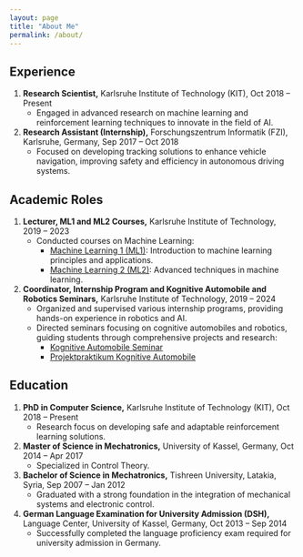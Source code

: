 ```yaml
---
layout: page
title: "About Me"
permalink: /about/
---
```


## Experience

1. **Research Scientist,** Karlsruhe Institute of Technology (KIT), Oct 2018 – Present
   - Engaged in advanced research on machine learning and reinforcement learning techniques to innovate in the field of AI.
2. **Research Assistant (Internship),** Forschungszentrum Informatik (FZI), Karlsruhe, Germany, Sep 2017 – Oct 2018
   - Focused on developing tracking solutions to enhance vehicle navigation, improving safety and efficiency in autonomous driving systems.

## Academic Roles

1. **Lecturer, ML1 and ML2 Courses,** Karlsruhe Institute of Technology, 2019 – 2023
   - Conducted courses on Machine Learning:
     - [Machine Learning 1 (ML1)](https://www.kcist.kit.edu/deutsch/775_1154.php): Introduction to machine learning principles and applications.
     - [Machine Learning 2 (ML2)](https://www.aifb.kit.edu/web/Lehre/Vorlesung_Maschinelles_Lernen_2_%E2%80%93_Fortgeschrittene_Verfahren): Advanced techniques in machine learning.
2. **Coordinator, Internship Program and Kognitive Automobile and Robotics Seminars,** Karlsruhe Institute of Technology, 2019 – 2024
   - Organized and supervised various internship programs, providing hands-on experience in robotics and AI.
   - Directed seminars focusing on cognitive automobiles and robotics, guiding students through comprehensive projects and research:
     - [Kognitive Automobile Seminar](https://www.kcist.kit.edu/deutsch/775_1166.php)
     - [Projektpraktikum Kognitive Automobile](https://www.aifb.kit.edu/web/Lehre/Praktikum_Projektpraktikum_Kognitive_Automobile)

## Education

1. **PhD in Computer Science,** Karlsruhe Institute of Technology (KIT), Oct 2018 – Present
   - Research focus on developing safe and adaptable reinforcement learning solutions.
2. **Master of Science in Mechatronics,** University of Kassel, Germany, Oct 2014 – Apr 2017
   - Specialized in Control Theory.
3. **Bachelor of Science in Mechatronics,** Tishreen University, Latakia, Syria, Sep 2007 – Jan 2012
   - Graduated with a strong foundation in the integration of mechanical systems and electronic control.
4. **German Language Examination for University Admission (DSH),** Language Center, University of Kassel, Germany, Oct 2013 – Sep 2014
   - Successfully completed the language proficiency exam required for university admission in Germany.

